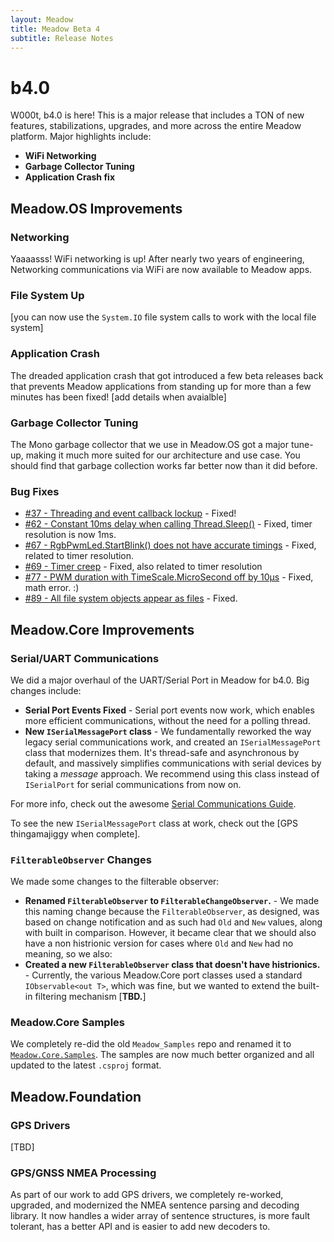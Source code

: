 ```yaml
---
layout: Meadow
title: Meadow Beta 4
subtitle: Release Notes
---
```



# b4.0

W000t, b4.0 is here! This is a major release that includes a TON of new features, 
stabilizations, upgrades, and more across the entire Meadow platform. Major 
highlights include:

 * **WiFi Networking**
 * **Garbage Collector Tuning**
 * **Application Crash fix**

## Meadow.OS Improvements

### Networking

Yaaaasss! WiFi networking is up! After nearly two years of engineering, Networking 
communications via WiFi are now available to Meadow apps. 

### File System Up

[you can now use the `System.IO` file system calls to work with the local file system]

### Application Crash

The dreaded application crash that got introduced a few beta releases back that prevents
Meadow applications from standing up for more than a few minutes has been fixed! [add 
details when avaialble]

### Garbage Collector Tuning

The Mono garbage collector that we use in Meadow.OS got a major tune-up, making it much 
more suited for our architecture and use case. You should find that garbage collection 
works far better now than it did before.

### Bug Fixes

* [#37 - Threading and event callback lockup](https://github.com/WildernessLabs/Meadow_Issues/issues/37) - Fixed!
* [#62 - Constant 10ms delay when calling Thread.Sleep()](https://github.com/WildernessLabs/Meadow_Issues/issues/62) - Fixed, timer resolution is now 1ms.
* [#67 - RgbPwmLed.StartBlink() does not have accurate timings](https://github.com/WildernessLabs/Meadow_Issues/issues/67) - Fixed, related to timer resolution.
* [#69 - Timer creep](https://github.com/WildernessLabs/Meadow_Issues/issues/69) - Fixed, also related to timer resolution
* [#77 - PWM duration with TimeScale.MicroSecond off by 10µs](https://github.com/WildernessLabs/Meadow_Issues/issues/77) - Fixed, math error. :)
* [#89 - All file system objects appear as files](https://github.com/WildernessLabs/Meadow_Issues/issues/89) - Fixed.


## Meadow.Core Improvements

### Serial/UART Communications

We did a major overhaul of the UART/Serial Port in Meadow for b4.0. Big changes include:
 * **Serial Port Events Fixed** - Serial port events now work, which enables more efficient 
   communications, without the need for a polling thread.
 * **New `ISerialMessagePort` class** - We fundamentally reworked the way legacy serial 
   communications work, and created an `ISerialMessagePort` class that modernizes them. 
   It's thread-safe and asynchronous by default, and massively simplifies communications
   with serial devices by taking a _message_ approach. We recommend using this class 
   instead of `ISerialPort` for serial communications from now on.
   
For more info, check out the awesome [Serial Communications Guide](/Meadow/Meadow_Basics/IO/Digital/Protocols/UART/).

To see the new `ISerialMessagePort` class at work, check out the [GPS thingamajiggy when complete].

### `FilterableObserver` Changes

We made some changes to the filterable observer:

* **Renamed `FilterableObserver` to `FilterableChangeObserver`.** - We made this naming change because the 
  `FilterableObserver`, as designed, was based on change notification and as such had `Old` and `New` 
  values, along with built in comparison. However, it became clear that we should also have a non histrionic
  version for cases where `Old` and `New` had no meaning, so we also:
* **Created a new `FilterableObserver` class that doesn't have histrionics.** - Currently, the various 
  Meadow.Core port classes used a standard `IObservable<out T>`, which was fine, but we wanted to extend
  the built-in filtering mechanism [**TBD.**]

### Meadow.Core Samples

We completely re-did the old `Meadow_Samples` repo and renamed it to 
[`Meadow.Core.Samples`](https://github.com/wildernesslabs/Meadow.Core.Samples). The samples are now much better
organized and all updated to the latest `.csproj` format.

## Meadow.Foundation

### GPS Drivers

[TBD]

### GPS/GNSS NMEA Processing

As part of our work to add GPS drivers, we completely re-worked, upgraded, and modernized the 
NMEA sentence parsing and decoding library. It now handles a wider array of sentence structures, 
is more fault tolerant, has a better API and is easier to add new decoders to.

